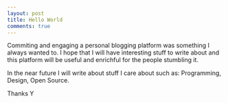 ```yaml
---
layout: post
title: Hello World
comments: true
---
```


Commiting and engaging a personal blogging platform was something I always wanted to. I hope that I will have interesting stuff to write about and this platform will be useful and enrichful for the people stumbling it.

In the near future I will write about stuff I care about such as: Programming, Design, Open Source.

Thanks
Y